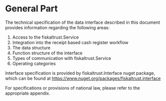 # General Part

The technical specification of the data interface described in this document provides information regarding the following areas:

1. Access to the fiskaltrust.Service
2. Integration into the receipt based cash register workflow
3. The data structure
4. Function structure of the interface
5. Types of communication with fiskaltrust.Service
6. Operating categories

Interface specification is provided by fiskaltrust.Interface nuget package, which can be found at <https://www.nuget.org/packages/fiskaltrust.interface>

For specifications or provisions of national law, please refer to the appropriate appendix.